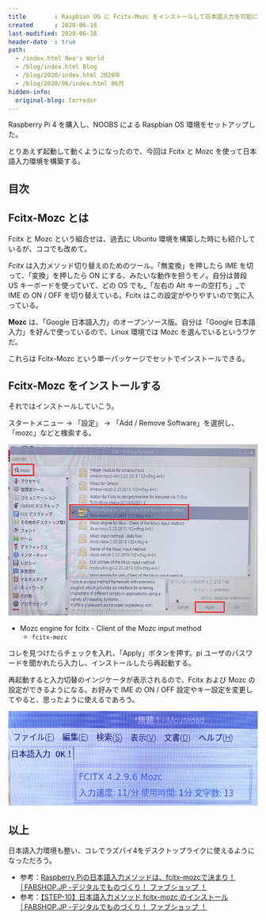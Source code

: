 ```yaml
---
title        : Raspbian OS に Fcitx-Mozc をインストールして日本語入力を可能にする
created      : 2020-06-18
last-modified: 2020-06-18
header-date  : true
path:
  - /index.html Neo's World
  - /blog/index.html Blog
  - /blog/2020/index.html 2020年
  - /blog/2020/06/index.html 06月
hidden-info:
  original-blog: Corredor
---
```


Raspberry Pi 4 を購入し、NOOBS による Raspbian OS 環境をセットアップした。

とりあえず起動して動くようになったので、今回は Fcitx と Mozc を使って日本語入力環境を構築する。

## 目次

## Fcitx-Mozc とは

Fcitx と Mozc という組合せは、過去に Ubuntu 環境を構築した時にも紹介しているが、ココでも改めて。

_Fcitx_ は入力メソッド切り替えのためのツール。「無変換」を押したら IME を切って、「変換」を押したら ON にする、みたいな動作を担うモノ。自分は普段 US キーボードを使っていて、どの OS でも_「左右の Alt キーの空打ち」_で IME の ON / OFF を切り替えている。Fcitx はこの設定がやりやすいので気に入っている。

**Mozc** は、「Google 日本語入力」のオープンソース版。自分は「Google 日本語入力」を好んで使っているので、Linux 環境では Mozc を選んでいるというワケだ。

これらは Fcitx-Mozc という単一パッケージでセットでインストールできる。

## Fcitx-Mozc をインストールする

それではインストールしていこう。

スタートメニュー → 「設定」 → 「Add / Remove Software」を選択し、「mozc」などと検索する。

![Mozc を入れる](18-01-01.jpg)

- Mozc engine for fcitx - Client of the Mozc input method
  - `fcitx-mozc`

コレを見つけたらチェックを入れ、「Apply」ボタンを押す。pi ユーザのパスワードを聞かれたら入力し、インストールしたら再起動する。

再起動すると入力切替のインジケータが表示されるので、Fcitx および Mozc の設定ができるようになる。お好みで IME の ON / OFF 設定やキー設定を変更してやると、思ったように使えるであろう。

![Fcitx 入ったよ](18-01-02.jpg)

## 以上

日本語入力環境も整い、コレでラズパイ4をデスクトップライクに使えるようになっただろう。

- 参考：[Raspberry Piの日本語入力メソッドは、fcitx-mozcで決まり！│FABSHOP.JP -デジタルでものづくり！ ファブショップ ！](https://www.fabshop.jp/raspberrypi-fcitx-mozc/)
- 参考：[【STEP-10】日本語入力メソッド fcitx-mozc のインストール│FABSHOP.JP -デジタルでものづくり！ ファブショップ ！](https://www.fabshop.jp/%E3%80%90step-10%E3%80%91%E6%97%A5%E6%9C%AC%E8%AA%9E%E5%85%A5%E5%8A%9B%E3%83%A1%E3%82%BD%E3%83%83%E3%83%89fcitx-mozc%E3%81%AE%E3%82%A4%E3%83%B3%E3%82%B9%E3%83%88%E3%83%BC%E3%83%AB/)

